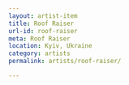 ```yaml
---
layout: artist-item
title: Roof Raiser
url-id: roof-raiser
meta: Roof Raiser
location: Kyiv, Ukraine
category: artists
permalink: artists/roof-raiser/

---
```



